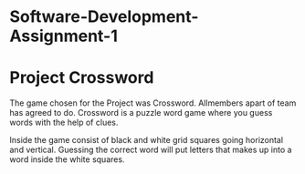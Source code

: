 # Software-Development-Assignment-1

# Project Crossword
The game chosen for the Project was Crossword. Allmembers apart of team has agreed to do.
Crossword is a puzzle word game where you guess words with the help of clues.

Inside the game consist of black and white grid squares going horizontal and vertical. 
Guessing the correct word will put letters that makes up into a word inside the white squares.

